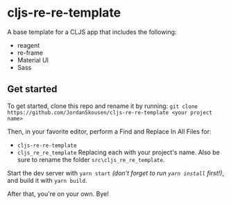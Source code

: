 # cljs-re-re-template 

A base template for a CLJS app that includes the following:
- reagent
- re-frame
- Material UI
- Sass

## Get started

To get started, clone this repo and rename it by running: `git clone https://github.com/JordanSkousen/cljs-re-re-template <your project name>`

Then, in your favorite editor, perform a Find and Replace In All Files for:
- `cljs-re-re-template`
- `cljs_re_re_template`
Replacing each with your project's name. Also be sure to rename the folder `src\cljs_re_re_template`.

Start the dev server with `yarn start` *(don't forget to run `yarn install` first!)*, and build it with `yarn build`.

After that, you're on your own. Bye!
